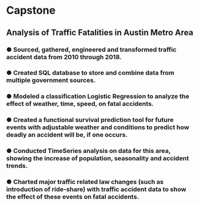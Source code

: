 # Capstone

## Analysis of Traffic Fatalities in Austin Metro Area
### ●	Sourced, gathered, engineered and transformed traffic accident data from 2010 through 2018.
### ●	Created SQL database to store and combine data from multiple government sources.  
### ●	Modeled a classification Logistic Regression to analyze the effect of weather, time, speed, on fatal accidents.
### ●	Created a functional survival prediction tool for future events with adjustable weather and conditions to predict how deadly an accident will be, if one occurs.
### ●	Conducted TimeSeries analysis on data for this area, showing the increase of population, seasonality and accident trends.
### ●	Charted major traffic related law changes (such as introduction of ride-share) with traffic accident data to show the effect of these events on fatal accidents.

